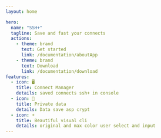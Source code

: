 ```yaml
---
layout: home

hero:
  name: "SSH+"
  tagline: Save and fast your connects
  actions:
    - theme: brand
      text: Get started
      link: /documentation/aboutApp
    - theme: brand
      text: Download
      link: /documentation/download
features:
  - icon: 🖥
    title: Connect Manager
    details: saved connects ssh+ in console
  - icon: 🔐
    title: Private data
    details: Data save asp crypt
  - icon: ☀
    title: Beautiful visual cli
    details: original and max color user select and input
---
```


